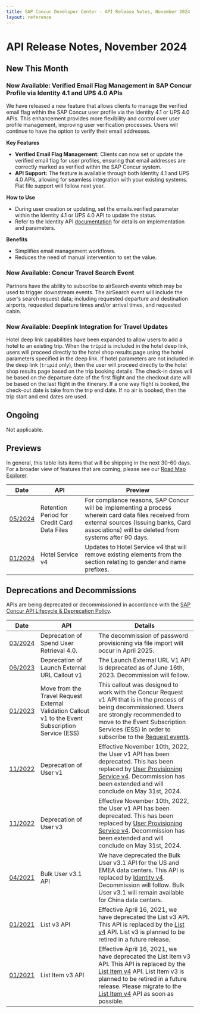 ```yaml
---
title: SAP Concur Developer Center - API Release Notes, November 2024
layout: reference
---
```

# API Release Notes, November 2024

## New This Month

### Now Available: Verified Email Flag Management in SAP Concur Profile via Identity 4.1 and UPS 4.0 APIs

We have released a new feature that allows clients to manage the verified email flag within the SAP Concur user profile via the Identity 4.1 or UPS 4.0 APIs. This enhancement provides more flexibility and control over user profile management, improving user verification processes. Users will continue to have the option to verify their email addresses.

**Key Features**

* **Verified Email Flag Management:** Clients can now set or update the verified email flag for user profiles, ensuring that email addresses are correctly marked as verified within the SAP Concur system.
* **API Support:** The feature is available through both Identity 4.1 and UPS 4.0 APIs, allowing for seamless integration with your existing systems. Flat file support will follow next year.

**How to Use**

* During user creation or updating, set the emails.verified parameter within the Identity 4.1 or UPS 4.0 API to update the status.
* Refer to the Identity API [documentation](/api-reference/profile/v4.identity.html) for details on implementation and parameters.

**Benefits**

* Simplifies email management workflows.
* Reduces the need of manual intervention to set the value.

### Now Available: Concur Travel Search Event

Partners have the ability to subscribe to airSearch events which may be used to trigger downstream events. The airSearch event will include the user’s search request data; including requested departure and destination airports, requested departure times and/or arrival times, and requested cabin.

### Now Available: Deeplink Integration for Travel Updates

Hotel deep link capabilities have been expanded to allow users to add a hotel to an existing trip. When the `tripid` is included in the hotel deep link, users will proceed directly to the hotel shop results page using the hotel parameters specified in the deep link. If hotel parameters are not included in the deep link (`tripid` only), then the user will proceed directly to the hotel shop results page based on the trip booking details. The check-in dates will be based on the departure date of the first flight and the checkout date will be based on the last flight in the itinerary. If a one way flight is booked, the check-out date is take from the trip end date. If no air is booked, then the trip start and end dates are used.  

## Ongoing

Not applicable.

## Previews

In general, this table lists items that will be shipping in the next 30-60 days. For a broader view of features that are coming, please see our [Road Map Explorer](https://roadmaps.sap.com/board?PRODUCT=089E017A62AB1EDA94C15F5EDB3400E1&range=CURRENT-LAST#Q3%202024).

Date|API|Preview
---|---|---
[05/2024](/tools-support/release-notes/api/2024-05-09.html)|Retention Period for Credit Card Data Files|For compliance reasons, SAP Concur will be implementing a process wherein card data files received from external sources (Issuing banks, Card associations) will be deleted from systems after 90 days.
[01/2024](/tools-support/release-notes/api/2024-01-11.html)|Hotel Service v4|Updates to Hotel Service v4 that will remove existing elements from the <Profiles> section relating to gender and name prefixes.

## Deprecations and Decommissions

APIs are being deprecated or decommissioned in accordance with the [SAP Concur API Lifecycle & Deprecation Policy](/tools-support/deprecation-policy.html).

Date|API|Details
---|---|---
[03/2024](/tools/support/release-notes/api/2024-03-14.html)|Deprecation of Spend User Retrieval 4.0.|The decommission of password provisioning via file import will occur in April 2025.
[06/2023](/tools-support/release-notes/api/2023-06-02.html)|Deprecation of Launch External URL Callout v1|The Launch External URL V1 API is deprecated as of June 16th, 2023. Decommission will follow.
[01/2023](/tools-support/release-notes/api/2023-01-05.html)|Move from the Travel Request External Validation Callout v1 to the Event Subscription Service (ESS)|This callout was designed to work with the Concur Request v1 API that is in the process of being decommissioned. Users are strongly recommended to move to the Event Subscription Services (ESS) in order to subscribe to the [Request events](https://developer.concur.com/api-reference/ess/v4.event-subscription.html).
[11/2022](/tools-support/release-notes/api/archive/2022-11-10.html)|Deprecation of User v1|Effective November 10th, 2022, the User v1 API has been deprecated. This has been replaced by [User Provisioning Service v4](/api-reference/user-provisioning/v4.user-provisioning.html). Decommission has been extended and will conclude on May 31st, 2024.
[11/2022](/tools-support/release-notes/api/archive/2022-11-10.html)|Deprecation of User v3|Effective November 10th, 2022, the User v1 API has been deprecated. This has been replaced by [User Provisioning Service v4](/api-reference/user-provisioning/v4.user-provisioning.html). Decommission has been extended and will conclude on May 31st, 2024.
[04/2021](/tools-support/release-notes/api/archive/2021-04-16.html#planned-deprecation-bulk-user)|Bulk User v3.1 API|We have deprecated the Bulk User v3.1 API for the US and EMEA data centers. This API is replaced by [Identity v4](/api-reference/profile/v4.identity.html). Decommission will follow. Bulk User v3.1 will remain available for China data centers.
[01/2021](/tools-support/release-notes/api/archive/2021-01-22.html#planned-list-deprecation)|List v3 API|Effective April 16, 2021, we have deprecated the List v3 API. This API is replaced by the [List v4](/api-reference/common/lists/v4.list.html) API. List v3 is planned to be retired in a future release.
[01/2021](/tools-support/release-notes/api/archive/2021-01-22.html#planned-list-item-deprecation)|List Item v3 API|Effective April 16, 2021, we have deprecated the List Item v3 API. This API is replaced by the [List Item v4](/api-reference/common/list-item/v4.list-item.html) API. List Item v3 is planned to be retired in a future release. Please migrate to the [List Item v4](/api-reference/common/list-item/v4.list-item.html) API as soon as possible.
